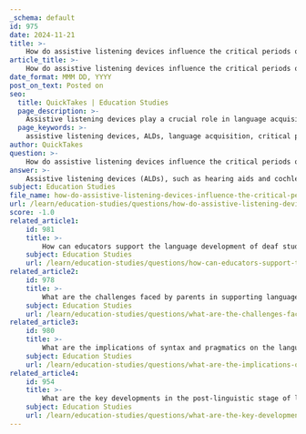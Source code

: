 ```yaml
---
_schema: default
id: 975
date: 2024-11-21
title: >-
    How do assistive listening devices influence the critical periods of language acquisition?
article_title: >-
    How do assistive listening devices influence the critical periods of language acquisition?
date_format: MMM DD, YYYY
post_on_text: Posted on
seo:
  title: QuickTakes | Education Studies
  page_description: >-
    Assistive listening devices play a crucial role in language acquisition for deaf and hard-of-hearing children by providing essential auditory access during critical periods, enhancing spoken language outcomes when combined with early intervention and sign language.
  page_keywords: >-
    assistive listening devices, ALDs, language acquisition, critical periods, deaf children, hard-of-hearing, cochlear implants, hearing aids, auditory access, language development, early intervention, sign language, technology-assisted interventions, spoken language skills, achievement gaps
author: QuickTakes
question: >-
    How do assistive listening devices influence the critical periods of language acquisition?
answer: >-
    Assistive listening devices (ALDs), such as hearing aids and cochlear implants, play a significant role in influencing the critical periods of language acquisition for deaf and hard-of-hearing (DHH) children. The critical period hypothesis suggests that there is an optimal window for language acquisition, particularly for first language development, which is most effective when intervention occurs early in life.\n\n1. **Auditory Access**: Recent advancements in hearing technology have provided DHH children with improved auditory access, which is crucial for acquiring spoken language. Early intervention using ALDs can facilitate exposure to spoken language during this critical period, thereby enhancing language development outcomes. Studies indicate that children who receive cochlear implants at a younger age tend to achieve better spoken language skills compared to those who receive them later (see, e.g., the role of age at cochlear implantation in language development).\n\n2. **Language Development**: Despite the benefits of ALDs, there are still achievement gaps in reading and spoken language among DHH children, even with early identification and intervention. This suggests that while ALDs are beneficial, they may not fully compensate for the lack of natural language exposure that typically hearing children receive during their critical periods.\n\n3. **Integration with Sign Language**: Research indicates that the presence of sign language alongside spoken language can further enhance language development in DHH children. This dual approach can provide a more comprehensive language foundation, especially when auditory access is limited or when children are at risk of missing critical auditory input.\n\n4. **Technology-Assisted Language Interventions**: Programs like the Technology-Assisted Language Intervention (TALI) have been developed to support language learning by integrating augmentative and alternative communication technologies into speech-language therapy. These interventions aim to improve spoken language outcomes for DHH children, highlighting the importance of tailored approaches that consider individual needs.\n\nIn summary, assistive listening devices significantly influence the critical periods of language acquisition by providing essential auditory input that can enhance spoken language development. However, the effectiveness of these devices is maximized when combined with early intervention strategies and, where appropriate, the inclusion of sign language to support overall language development.
subject: Education Studies
file_name: how-do-assistive-listening-devices-influence-the-critical-periods-of-language-acquisition.md
url: /learn/education-studies/questions/how-do-assistive-listening-devices-influence-the-critical-periods-of-language-acquisition
score: -1.0
related_article1:
    id: 981
    title: >-
        How can educators support the language development of deaf students in a classroom setting?
    subject: Education Studies
    url: /learn/education-studies/questions/how-can-educators-support-the-language-development-of-deaf-students-in-a-classroom-setting
related_article2:
    id: 978
    title: >-
        What are the challenges faced by parents in supporting language development in children with hearing loss?
    subject: Education Studies
    url: /learn/education-studies/questions/what-are-the-challenges-faced-by-parents-in-supporting-language-development-in-children-with-hearing-loss
related_article3:
    id: 980
    title: >-
        What are the implications of syntax and pragmatics on the language development of children with hearing loss?
    subject: Education Studies
    url: /learn/education-studies/questions/what-are-the-implications-of-syntax-and-pragmatics-on-the-language-development-of-children-with-hearing-loss
related_article4:
    id: 954
    title: >-
        What are the key developments in the post-linguistic stage of language acquisition?
    subject: Education Studies
    url: /learn/education-studies/questions/what-are-the-key-developments-in-the-postlinguistic-stage-of-language-acquisition
---
```


&nbsp;